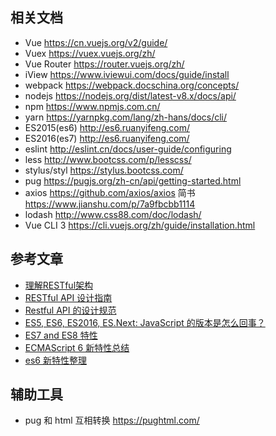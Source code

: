 ## 相关文档
* Vue https://cn.vuejs.org/v2/guide/
* Vuex https://vuex.vuejs.org/zh/
* Vue Router https://router.vuejs.org/zh/
* iView https://www.iviewui.com/docs/guide/install
* webpack https://webpack.docschina.org/concepts/
* nodejs https://nodejs.org/dist/latest-v8.x/docs/api/
* npm https://www.npmjs.com.cn/
* yarn https://yarnpkg.com/lang/zh-hans/docs/cli/
* ES2015(es6) http://es6.ruanyifeng.com/
* ES2016(es7) http://es6.ruanyifeng.com/
* eslint http://eslint.cn/docs/user-guide/configuring
* less http://www.bootcss.com/p/lesscss/
* stylus/styl https://stylus.bootcss.com/
* pug https://pugjs.org/zh-cn/api/getting-started.html
* axios https://github.com/axios/axios
    简书 https://www.jianshu.com/p/7a9fbcbb1114
* lodash http://www.css88.com/doc/lodash/
* Vue CLI 3 https://cli.vuejs.org/zh/guide/installation.html

## 参考文章
* [理解RESTful架构](http://www.ruanyifeng.com/blog/2011/09/restful.html)
* [RESTful API 设计指南](http://www.ruanyifeng.com/blog/2014/05/restful_api.html)
* [Restful API 的设计规范](http://novoland.github.io/%E8%AE%BE%E8%AE%A1/2015/08/17/Restful%20API%20%E7%9A%84%E8%AE%BE%E8%AE%A1%E8%A7%84%E8%8C%83.html)
* [ES5, ES6, ES2016, ES.Next: JavaScript 的版本是怎么回事？](https://huangxuan.me/2015/09/22/js-version/)
* [ES7 and ES8 特性](https://www.jianshu.com/p/a138a525c287)
* [ECMAScript 6 新特性总结](http://imweb.io/topic/55e330d6771670e207a16bbb)
* [es6 新特性整理](https://juejin.im/entry/58db575461ff4b006ce49b0f)

## 辅助工具
* pug 和 html 互相转换 https://pughtml.com/